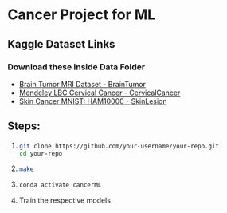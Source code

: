 # Cancer Project for ML

## Kaggle Dataset Links

### Download these inside Data Folder

- [Brain Tumor MRI Dataset - BrainTumor](https://www.kaggle.com/datasets/masoudnickparvar/brain-tumor-mri-dataset)
- [Mendeley LBC Cervical Cancer - CervicalCancer](https://www.kaggle.com/datasets/blank1508/mendeley-lbc-cervical-cancer)
- [Skin Cancer MNIST: HAM10000 - SkinLesion](https://www.kaggle.com/datasets/kmader/skin-cancer-mnist-ham10000)

## Steps:

1. ```sh
   git clone https://github.com/your-username/your-repo.git
   cd your-repo
   ```
2. ```sh
   make
   ```
3. ```sh
   conda activate cancerML
   ```
4. Train the respective models
